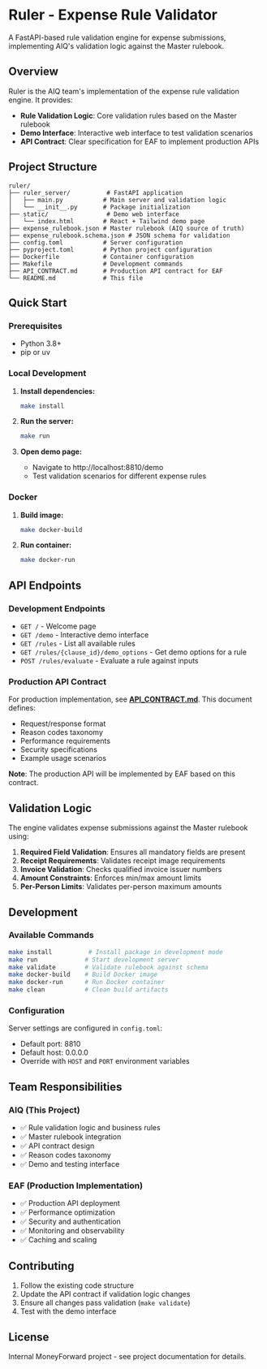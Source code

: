 # Ruler - Expense Rule Validator

A FastAPI-based rule validation engine for expense submissions, implementing AIQ's validation logic against the Master rulebook.

## Overview

Ruler is the AIQ team's implementation of the expense rule validation engine. It provides:

- **Rule Validation Logic**: Core validation rules based on the Master rulebook
- **Demo Interface**: Interactive web interface to test validation scenarios
- **API Contract**: Clear specification for EAF to implement production APIs

## Project Structure

```
ruler/
├── ruler_server/          # FastAPI application
│   ├── main.py           # Main server and validation logic
│   └── __init__.py       # Package initialization
├── static/                # Demo web interface
│   └── index.html        # React + Tailwind demo page
├── expense_rulebook.json # Master rulebook (AIQ source of truth)
├── expense_rulebook.schema.json # JSON schema for validation
├── config.toml           # Server configuration
├── pyproject.toml        # Python project configuration
├── Dockerfile            # Container configuration
├── Makefile              # Development commands
├── API_CONTRACT.md       # Production API contract for EAF
└── README.md             # This file
```

## Quick Start

### Prerequisites

- Python 3.8+
- pip or uv

### Local Development

1. **Install dependencies:**
   ```bash
   make install
   ```

2. **Run the server:**
   ```bash
   make run
   ```

3. **Open demo page:**
   - Navigate to http://localhost:8810/demo
   - Test validation scenarios for different expense rules

### Docker

1. **Build image:**
   ```bash
   make docker-build
   ```

2. **Run container:**
   ```bash
   make docker-run
   ```

## API Endpoints

### Development Endpoints

- `GET /` - Welcome page
- `GET /demo` - Interactive demo interface
- `GET /rules` - List all available rules
- `GET /rules/{clause_id}/demo_options` - Get demo options for a rule
- `POST /rules/evaluate` - Evaluate a rule against inputs

### Production API Contract

For production implementation, see **[API_CONTRACT.md](./API_CONTRACT.md)**. This document defines:

- Request/response format
- Reason codes taxonomy
- Performance requirements
- Security specifications
- Example usage scenarios

**Note**: The production API will be implemented by EAF based on this contract.

## Validation Logic

The engine validates expense submissions against the Master rulebook using:

1. **Required Field Validation**: Ensures all mandatory fields are present
2. **Receipt Requirements**: Validates receipt image requirements
3. **Invoice Validation**: Checks qualified invoice issuer numbers
4. **Amount Constraints**: Enforces min/max amount limits
5. **Per-Person Limits**: Validates per-person maximum amounts

## Development

### Available Commands

```bash
make install          # Install package in development mode
make run             # Start development server
make validate        # Validate rulebook against schema
make docker-build    # Build Docker image
make docker-run      # Run Docker container
make clean           # Clean build artifacts
```

### Configuration

Server settings are configured in `config.toml`:
- Default port: 8810
- Default host: 0.0.0.0
- Override with `HOST` and `PORT` environment variables

## Team Responsibilities

### AIQ (This Project)
- ✅ Rule validation logic and business rules
- ✅ Master rulebook integration
- ✅ API contract design
- ✅ Reason codes taxonomy
- ✅ Demo and testing interface

### EAF (Production Implementation)
- ✅ Production API deployment
- ✅ Performance optimization
- ✅ Security and authentication
- ✅ Monitoring and observability
- ✅ Caching and scaling

## Contributing

1. Follow the existing code structure
2. Update the API contract if validation logic changes
3. Ensure all changes pass validation (`make validate`)
4. Test with the demo interface

## License

Internal MoneyForward project - see project documentation for details.
